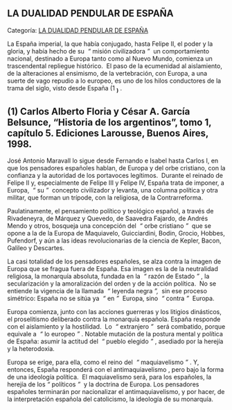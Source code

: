 ## LA DUALIDAD PENDULAR DE ESPAÑA

Categoría: [LA DUALIDAD PENDULAR DE ESPAÑA](http://descubrircorrientes.com.ar/2012/index.php/591-historia-desde-el-origen-hasta-1814/corrientes-en-el-siglo-xvii-periodo-1600-1750/la-dualidad-pendular-de-espana)

La España imperial, la que había conjugado, hasta Felipe II, el poder y la gloria, y había hecho de su  _“_ misión civilizadora _”_  un comportamiento nacional, destinado a Europa tanto como al Nuevo Mundo, comienza un trascendental repliegue histórico.  El paso de la ecumenidad al aislamiento, de la alteraciones al ensimismo, de la vertebración, con Europa, a una suerte de vago repudio a lo europeo, es uno de los hilos conductores de la trama del siglo, visto desde España (1 <sub><strong><span><span>)</span></span></strong></sub> .

## **(1) Carlos Alberto Floria y César A. García Belsunce, “Historia de los argentinos”, tomo 1, capítulo 5. Ediciones Larousse, Buenos Aires, 1998.**

José Antonio Maravall lo sigue desde Fernando e Isabel hasta Carlos I, en que los pensadores españoles hablan, de Europa y del orbe cristiano, con la confianza y la autoridad de los portavoces legítimos.  Durante el reinado de Felipe II y, especialmente de Felipe III y Felipe IV, España trata de imponer, a Europa,  _“_ su _”_  concepto civilizador y levanta, una columna política y otra militar, que forman un trípode, con la religiosa, de la Contrarreforma.

Paulatinamente, el pensamiento político y teológico español, a través de Rivadeneyra, de Márquez y Quevedo, de Saavedra Fajardo, de Andrés Mendo y otros, bosqueja una concepción del  _“_ orbe cristiano _”_  que se opone a la de la Europa de Maquiavelo, Guicciardini, Bodin, Grocio, Hobbes, Pufendorf, y aún a las ideas revolucionarias de la ciencia de Kepler, Bacon, Galileo y Descartes.

La casi totalidad de los pensadores españoles, se alza contra la imagen de Europa que se fragua fuera de España. Esa imagen es la de la neutralidad religiosa, la monarquía absoluta, fundada en la  _“_ razón de Estado _”_ , la secularización y la amoralización del orden y de la acción política.  No se entiende la vigencia de la llamada  _“_ leyenda negra _”,_  sin ese proceso simétrico: España no se sitúa ya  _“_ en _”_  Europa, sino  _“_ contra _”_  Europa.

Europa comienza, junto con las acciones guerreras y los litigios dinásticos, el proselitismo deliberado contra la monarquía española. España responde con el aislamiento y la hostilidad.  Lo  _“_ extranjero _”_  será combatido, porque equivale a  _“_ lo europeo _”_ . Notable mutación de la postura mental y política de España: asumir la actitud del  _“_ pueblo elegido _”_ , asediado por la herejía y la heterodoxia.

Europa se erige, para ella, como el reino del  _“_ maquiavelismo _”_ . Y, entonces, España responderá con el antimaquiavelismo , pero bajo la forma de una ideología política.  El maquiavelismo será, para los españoles, la herejía de los _“_ políticos _”_  y la doctrina de Europa. Los pensadores españoles terminarán por nacionalizar el antimaquiavelismo, y por hacer, de la interpretación española del catolicismo, la ideología de su monarquía.